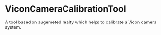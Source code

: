 # ViconCameraCalibrationTool
A tool based on augemeted realty which helps to calibrate a Vicon camera system.
